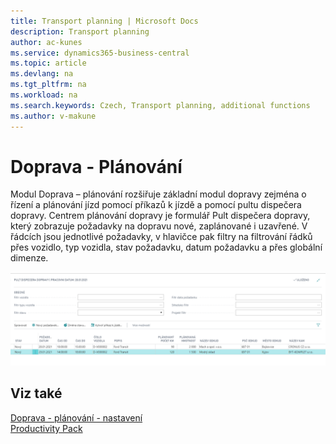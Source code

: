 ```yaml
---
title: Transport planning | Microsoft Docs
description: Transport planning
author: ac-kunes
ms.service: dynamics365-business-central
ms.topic: article
ms.devlang: na
ms.tgt_pltfrm: na
ms.workload: na
ms.search.keywords: Czech, Transport planning, additional functions
ms.author: v-makune
---
```

# Doprava - Plánování

Modul Doprava – plánování rozšiřuje základní modul dopravy zejména o řízení a plánování jízd pomocí příkazů k jízdě a pomocí pultu dispečera dopravy.
Centrem plánování dopravy je formulář Pult dispečera dopravy, který zobrazuje požadavky na dopravu nové, zaplánované i uzavřené. V řádcích jsou jednotlivé požadavky, v hlavičce pak filtry na filtrování řádků přes vozidlo, typ vozidla, stav požadavku, datum požadavku a přes globální dimenze. 

![Doprava - Plánování](media/transport_planing.png "Doprava - Plánování")

## Viz také

[Doprava - plánování - nastavení](ac-transport-planning-setup.md)  
[Productivity Pack](ac-productivity-pack.md)
